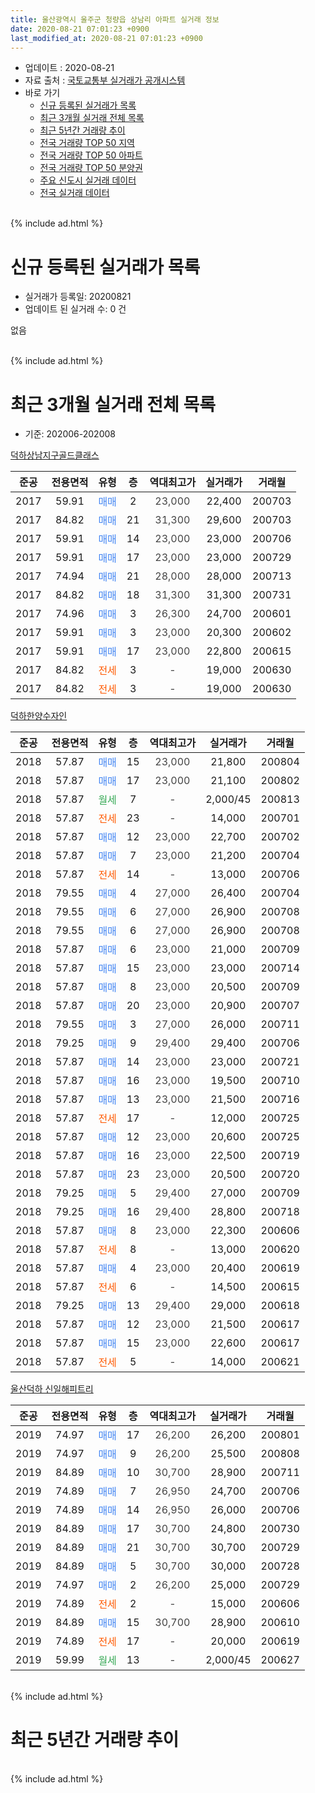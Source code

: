 ```yaml
---
title: 울산광역시 울주군 청량읍 상남리 아파트 실거래 정보
date: 2020-08-21 07:01:23 +0900
last_modified_at: 2020-08-21 07:01:23 +0900
---
```


* 업데이트 : 2020-08-21
* 자료 출처 : [국토교통부 실거래가 공개시스템](http://rt.molit.go.kr)
* 바로 가기
    * [신규 등록된 실거래가 목록](#신규-등록된-실거래가-목록)
    * [최근 3개월 실거래 전체 목록](#최근-3개월-실거래-전체-목록)
    * [최근 5년간 거래량 추이](#최근-5년간-거래량-추이)
    * [전국 거래량 TOP 50 지역](https://inasie.github.io/apt-trade-info/최근-3개월-전국에서-가장-거래가-많이-발생한-지역)
    * [전국 거래량 TOP 50 아파트](https://inasie.github.io/apt-trade-info/최근-3개월-전국에서-가장-거래가-많이-발생한-아파트)
    * [전국 거래량 TOP 50 분양권](https://inasie.github.io/apt-trade-info/최근-3개월-전국에서-가장-거래가-많이-발생한-분양권)
    * [주요 신도시 실거래 데이터](https://inasie.github.io/apt-trade-info/주요-신도시)
    * [전국 실거래 데이터](https://inasie.github.io/apt-trade-info/전국)
<br>
{% include ad.html %}
<br>

# 신규 등록된 실거래가 목록
* 실거래가 등록일: 20200821
* 업데이트 된 실거래 수: 0 건

없음

<br>
{% include ad.html %}
<br>

# 최근 3개월 실거래 전체 목록
* 기준: 202006-202008


[덕하상남지구골드클래스](https://search.naver.com/search.naver?query=%EC%9A%B8%EC%82%B0%EA%B4%91%EC%97%AD%EC%8B%9C+%EC%9A%B8%EC%A3%BC%EA%B5%B0+%EC%B2%AD%EB%9F%89%EC%9D%8D+%EC%83%81%EB%82%A8%EB%A6%AC+%EB%8D%95%ED%95%98%EC%83%81%EB%82%A8%EC%A7%80%EA%B5%AC%EA%B3%A8%EB%93%9C%ED%81%B4%EB%9E%98%EC%8A%A4)

|준공|전용면적|유형|층|역대최고가|실거래가|거래월|
|:---:|:---:|:---:|:---:|:---:|:---:|:---:|
|2017|59.91|<span style="color:#4285f3">매매</span>|2|<span style="color:#444444">23,000</span>|22,400|200703|
|2017|84.82|<span style="color:#4285f3">매매</span>|21|<span style="color:#444444">31,300</span>|29,600|200703|
|2017|59.91|<span style="color:#4285f3">매매</span>|14|<span style="color:#444444">23,000</span>|23,000|200706|
|2017|59.91|<span style="color:#4285f3">매매</span>|17|<span style="color:#444444">23,000</span>|23,000|200729|
|2017|74.94|<span style="color:#4285f3">매매</span>|21|<span style="color:#444444">28,000</span>|28,000|200713|
|2017|84.82|<span style="color:#4285f3">매매</span>|18|<span style="color:#444444">31,300</span>|31,300|200731|
|2017|74.96|<span style="color:#4285f3">매매</span>|3|<span style="color:#444444">26,300</span>|24,700|200601|
|2017|59.91|<span style="color:#4285f3">매매</span>|3|<span style="color:#444444">23,000</span>|20,300|200602|
|2017|59.91|<span style="color:#4285f3">매매</span>|17|<span style="color:#444444">23,000</span>|22,800|200615|
|2017|84.82|<span style="color:#ff5a00">전세</span>|3|<span style="color:#444444">-</span>|19,000|200630|
|2017|84.82|<span style="color:#ff5a00">전세</span>|3|<span style="color:#444444">-</span>|19,000|200630|

[덕하한양수자인](https://search.naver.com/search.naver?query=%EC%9A%B8%EC%82%B0%EA%B4%91%EC%97%AD%EC%8B%9C+%EC%9A%B8%EC%A3%BC%EA%B5%B0+%EC%B2%AD%EB%9F%89%EC%9D%8D+%EC%83%81%EB%82%A8%EB%A6%AC+%EB%8D%95%ED%95%98%ED%95%9C%EC%96%91%EC%88%98%EC%9E%90%EC%9D%B8)

|준공|전용면적|유형|층|역대최고가|실거래가|거래월|
|:---:|:---:|:---:|:---:|:---:|:---:|:---:|
|2018|57.87|<span style="color:#4285f3">매매</span>|15|<span style="color:#444444">23,000</span>|21,800|200804|
|2018|57.87|<span style="color:#4285f3">매매</span>|17|<span style="color:#444444">23,000</span>|21,100|200802|
|2018|57.87|<span style="color:#34a853">월세</span>|7|<span style="color:#444444">-</span>|2,000/45|200813|
|2018|57.87|<span style="color:#ff5a00">전세</span>|23|<span style="color:#444444">-</span>|14,000|200701|
|2018|57.87|<span style="color:#4285f3">매매</span>|12|<span style="color:#444444">23,000</span>|22,700|200702|
|2018|57.87|<span style="color:#4285f3">매매</span>|7|<span style="color:#444444">23,000</span>|21,200|200704|
|2018|57.87|<span style="color:#ff5a00">전세</span>|14|<span style="color:#444444">-</span>|13,000|200706|
|2018|79.55|<span style="color:#4285f3">매매</span>|4|<span style="color:#444444">27,000</span>|26,400|200704|
|2018|79.55|<span style="color:#4285f3">매매</span>|6|<span style="color:#444444">27,000</span>|26,900|200708|
|2018|79.55|<span style="color:#4285f3">매매</span>|6|<span style="color:#444444">27,000</span>|26,900|200708|
|2018|57.87|<span style="color:#4285f3">매매</span>|6|<span style="color:#444444">23,000</span>|21,000|200709|
|2018|57.87|<span style="color:#4285f3">매매</span>|15|<span style="color:#444444">23,000</span>|23,000|200714|
|2018|57.87|<span style="color:#4285f3">매매</span>|8|<span style="color:#444444">23,000</span>|20,500|200709|
|2018|57.87|<span style="color:#4285f3">매매</span>|20|<span style="color:#444444">23,000</span>|20,900|200707|
|2018|79.55|<span style="color:#4285f3">매매</span>|3|<span style="color:#444444">27,000</span>|26,000|200711|
|2018|79.25|<span style="color:#4285f3">매매</span>|9|<span style="color:#444444">29,400</span>|29,400|200706|
|2018|57.87|<span style="color:#4285f3">매매</span>|14|<span style="color:#444444">23,000</span>|23,000|200721|
|2018|57.87|<span style="color:#4285f3">매매</span>|16|<span style="color:#444444">23,000</span>|19,500|200710|
|2018|57.87|<span style="color:#4285f3">매매</span>|13|<span style="color:#444444">23,000</span>|21,500|200716|
|2018|57.87|<span style="color:#ff5a00">전세</span>|17|<span style="color:#444444">-</span>|12,000|200725|
|2018|57.87|<span style="color:#4285f3">매매</span>|12|<span style="color:#444444">23,000</span>|20,600|200725|
|2018|57.87|<span style="color:#4285f3">매매</span>|16|<span style="color:#444444">23,000</span>|22,500|200719|
|2018|57.87|<span style="color:#4285f3">매매</span>|23|<span style="color:#444444">23,000</span>|20,500|200720|
|2018|79.25|<span style="color:#4285f3">매매</span>|5|<span style="color:#444444">29,400</span>|27,000|200709|
|2018|79.25|<span style="color:#4285f3">매매</span>|16|<span style="color:#444444">29,400</span>|28,800|200718|
|2018|57.87|<span style="color:#4285f3">매매</span>|8|<span style="color:#444444">23,000</span>|22,300|200606|
|2018|57.87|<span style="color:#ff5a00">전세</span>|8|<span style="color:#444444">-</span>|13,000|200620|
|2018|57.87|<span style="color:#4285f3">매매</span>|4|<span style="color:#444444">23,000</span>|20,400|200619|
|2018|57.87|<span style="color:#ff5a00">전세</span>|6|<span style="color:#444444">-</span>|14,500|200615|
|2018|79.25|<span style="color:#4285f3">매매</span>|13|<span style="color:#444444">29,400</span>|29,000|200618|
|2018|57.87|<span style="color:#4285f3">매매</span>|12|<span style="color:#444444">23,000</span>|21,500|200617|
|2018|57.87|<span style="color:#4285f3">매매</span>|15|<span style="color:#444444">23,000</span>|22,600|200617|
|2018|57.87|<span style="color:#ff5a00">전세</span>|5|<span style="color:#444444">-</span>|14,000|200621|


<script async src="//pagead2.googlesyndication.com/pagead/js/adsbygoogle.js"></script>
<!-- 기본 -->
<ins class="adsbygoogle"
     style="display:block"
     data-ad-client="ca-pub-2446590836940007"
     data-ad-slot="1659523306"
     data-ad-format="auto"
     data-full-width-responsive="true"></ins>
<script>
(adsbygoogle = window.adsbygoogle || []).push({});
</script>


[울산덕하 신일해피트리](https://search.naver.com/search.naver?query=%EC%9A%B8%EC%82%B0%EA%B4%91%EC%97%AD%EC%8B%9C+%EC%9A%B8%EC%A3%BC%EA%B5%B0+%EC%B2%AD%EB%9F%89%EC%9D%8D+%EC%83%81%EB%82%A8%EB%A6%AC+%EC%9A%B8%EC%82%B0%EB%8D%95%ED%95%98+%EC%8B%A0%EC%9D%BC%ED%95%B4%ED%94%BC%ED%8A%B8%EB%A6%AC)

|준공|전용면적|유형|층|역대최고가|실거래가|거래월|
|:---:|:---:|:---:|:---:|:---:|:---:|:---:|
|2019|74.97|<span style="color:#4285f3">매매</span>|17|<span style="color:#444444">26,200</span>|26,200|200801|
|2019|74.97|<span style="color:#4285f3">매매</span>|9|<span style="color:#444444">26,200</span>|25,500|200808|
|2019|84.89|<span style="color:#4285f3">매매</span>|10|<span style="color:#444444">30,700</span>|28,900|200711|
|2019|74.89|<span style="color:#4285f3">매매</span>|7|<span style="color:#444444">26,950</span>|24,700|200706|
|2019|74.89|<span style="color:#4285f3">매매</span>|14|<span style="color:#444444">26,950</span>|26,000|200706|
|2019|84.89|<span style="color:#4285f3">매매</span>|17|<span style="color:#444444">30,700</span>|24,800|200730|
|2019|84.89|<span style="color:#4285f3">매매</span>|21|<span style="color:#444444">30,700</span>|30,700|200729|
|2019|84.89|<span style="color:#4285f3">매매</span>|5|<span style="color:#444444">30,700</span>|30,000|200728|
|2019|74.97|<span style="color:#4285f3">매매</span>|2|<span style="color:#444444">26,200</span>|25,000|200729|
|2019|74.89|<span style="color:#ff5a00">전세</span>|2|<span style="color:#444444">-</span>|15,000|200606|
|2019|84.89|<span style="color:#4285f3">매매</span>|15|<span style="color:#444444">30,700</span>|28,900|200610|
|2019|74.89|<span style="color:#ff5a00">전세</span>|17|<span style="color:#444444">-</span>|20,000|200619|
|2019|59.99|<span style="color:#34a853">월세</span>|13|<span style="color:#444444">-</span>|2,000/45|200627|


<br>
{% include ad.html %}
<br>

# 최근 5년간 거래량 추이


<div style="width:100%;">
    <canvas id="deal_progress" height="200"></canvas>
</div>

<script>
new Chart(document.getElementById("deal_progress"), {
    type: 'line',
    data: {
        labels: ['201508','201509','201510','201511','201512','201601','201602','201603','201604','201605','201606','201607','201608','201609','201610','201611','201612','201701','201702','201703','201704','201705','201706','201707','201708','201709','201710','201711','201712','201801','201802','201803','201804','201805','201806','201807','201808','201809','201810','201811','201812','201901','201902','201903','201904','201905','201906','201907','201908','201909','201910','201911','201912','202001','202002','202003','202004','202005','202006','202007','202008'],
        datasets: [{
            label: '매매',
            pointRadius: 1,
            data: [0, 0, 0, 0, 0, 0, 0, 0, 0, 0, 0, 0, 0, 0, 0, 0, 0, 0, 0, 0, 3, 2, 0, 0, 1, 2, 0, 1, 8, 10, 20, 2, 7, 42, 19, 13, 9, 7, 9, 2, 1, 5, 4, 5, 1, 5, 34, 35, 32, 22, 25, 26, 14, 17, 11, 13, 9, 20, 9, 32, 4],
            borderColor: "rgba(255, 201, 14, 1)",
            backgroundColor: "rgba(255, 201, 14, 0.5)",
            fill: false,
            lineTension: 0
        },{
            label: '전월세',
            pointRadius: 1,
            data: [0, 0, 0, 0, 0, 0, 0, 0, 0, 0, 0, 0, 0, 0, 0, 0, 0, 0, 0, 0, 0, 1, 1, 6, 13, 8, 10, 18, 10, 6, 1, 2, 10, 7, 13, 18, 22, 16, 7, 2, 2, 1, 4, 0, 3, 10, 27, 40, 47, 28, 12, 10, 5, 6, 7, 3, 3, 4, 8, 3, 1],
            borderColor: "rgba(0, 141, 185, 1)",
            backgroundColor: "rgba(0, 141, 185, 0.5)",
            fill: false,
            lineTension: 0
        }
        ]
    },
    options: {
        responsive: true,
        title: {
            display: false
        },
        tooltips: {
            mode: 'index',
            intersect: false
        },
        hover: {
            mode: 'nearest',
            intersect: true
        },
        scales: {
            xAxes: [{
                display: true,
                scaleLabel: {
                    display: true,
                    labelString: '년/월'
                }
            }],
            yAxes: [{
                display: true,
                ticks: {
                    suggestedMin: 0,
                },
                scaleLabel: {
                    display: true,
                    labelString: '실거래 수'
                }
            }]
        }
    }
});

</script>


<br>
{% include ad.html %}
<br>

